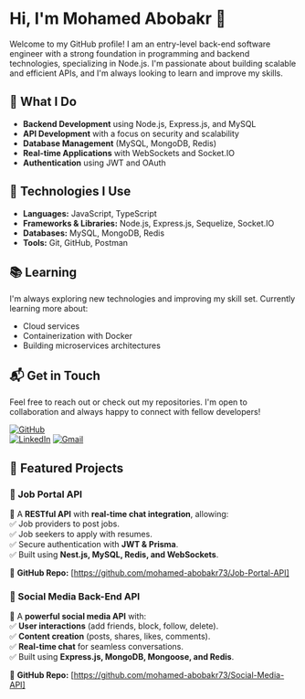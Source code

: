 # Hi, I'm Mohamed Abobakr 👋  

Welcome to my GitHub profile! I am an entry-level back-end software engineer with a strong foundation in programming and backend technologies, specializing in Node.js. I'm passionate about building scalable and efficient APIs, and I'm always looking to learn and improve my skills.  

## 🚀 What I Do  
- **Backend Development** using Node.js, Express.js, and MySQL  
- **API Development** with a focus on security and scalability  
- **Database Management** (MySQL, MongoDB, Redis)  
- **Real-time Applications** with WebSockets and Socket.IO  
- **Authentication** using JWT and OAuth  

## 🔧 Technologies I Use  
- **Languages:** JavaScript, TypeScript  
- **Frameworks & Libraries:** Node.js, Express.js, Sequelize, Socket.IO  
- **Databases:** MySQL, MongoDB, Redis  
- **Tools:** Git, GitHub, Postman  

## 📚 Learning  
I'm always exploring new technologies and improving my skill set. Currently learning more about:  
- Cloud services  
- Containerization with Docker  
- Building microservices architectures  

## 📬 Get in Touch  
Feel free to reach out or check out my repositories. I'm open to collaboration and always happy to connect with fellow developers!  

[![GitHub](https://img.shields.io/badge/GitHub-100000?style=for-the-badge&logo=github&logoColor=white)](https://github.com/mohamed-abobakr73)  
[![LinkedIn](https://img.shields.io/badge/LinkedIn-0077B5?style=for-the-badge&logo=linkedin&logoColor=white)]([https://linkedin.com/in/yourprofile](https://www.linkedin.com/in/mohamed-abobakr7/))  
[![Gmail](https://img.shields.io/badge/Gmail-D14836?style=for-the-badge&logo=gmail&logoColor=white)](mailto:mohamedabobakr045@gmail.com)  


## 🚀 Featured Projects  

### 🔹 Job Portal API  
📌 A **RESTful API** with **real-time chat integration**, allowing:  
✅ Job providers to post jobs.  
✅ Job seekers to apply with resumes.  
✅ Secure authentication with **JWT & Prisma**.  
✅ Built using **Nest.js, MySQL, Redis, and WebSockets**.  

🔗 **GitHub Repo:** [https://github.com/mohamed-abobakr73/Job-Portal-API]  

### 🔹 Social Media Back-End API  
📌 A **powerful social media API** with:  
✅ **User interactions** (add friends, block, follow, delete).  
✅ **Content creation** (posts, shares, likes, comments).  
✅ **Real-time chat** for seamless conversations.  
✅ Built using **Express.js, MongoDB, Mongoose, and Redis**.  

🔗 **GitHub Repo:** [https://github.com/mohamed-abobakr73/Social-Media-API]  

